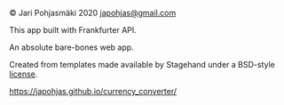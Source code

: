 © Jari Pohjasmäki 2020
japohjas@gmail.com

This app built with Frankfurter API.

An absolute bare-bones web app.

Created from templates made available by Stagehand under a BSD-style
[license](https://github.com/dart-lang/stagehand/blob/master/LICENSE).


 https://japohjas.github.io/currency_converter/
